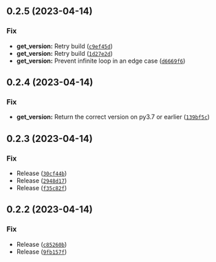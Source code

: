 ## 0.2.5 (2023-04-14)
### Fix
* **get_version:** Retry build ([`c9ef45d`](https://github.com/katalytic/katalytic-pkg/commit/c9ef45d3ee1850510263da7fee50b9f11b1f14a8))
* **get_version:** Retry build ([`1d27e2d`](https://github.com/katalytic/katalytic-pkg/commit/1d27e2d364afc3f2628e0c623a15f9d317a83cec))
* **get_version:** Prevent infinite loop in an edge case ([`d6669f6`](https://github.com/katalytic/katalytic-pkg/commit/d6669f6c647d10ca470056bb9a9c65b2b38b7468))


## 0.2.4 (2023-04-14)
### Fix
* **get_version:** Return the correct version on py3.7 or earlier ([`139bf5c`](https://github.com/katalytic/katalytic-pkg/commit/139bf5cbbf661c23b8f375fea9a149709f88ecee))


## 0.2.3 (2023-04-14)
### Fix
* Release ([`30cf44b`](https://github.com/katalytic/katalytic-pkg/commit/30cf44b10d0b13108cd966b45a634408d6593f1b))
* Release ([`2948d17`](https://github.com/katalytic/katalytic-pkg/commit/2948d172dcc6be49bdf6adddef5061e33b93f08f))
* Release ([`f35c82f`](https://github.com/katalytic/katalytic-pkg/commit/f35c82fbeabfd61de83e616744f714968d71a6b0))


## 0.2.2 (2023-04-14)
### Fix
* Release ([`c85260b`](https://github.com/katalytic/katalytic-pkg/commit/c85260b931908fa7d5d507c9cb814bb7ee0266e2))
* Release ([`9fb157f`](https://github.com/katalytic/katalytic-pkg/commit/9fb157f1d9f89e189adfc5ce8a76fc86b0ec1abe))


